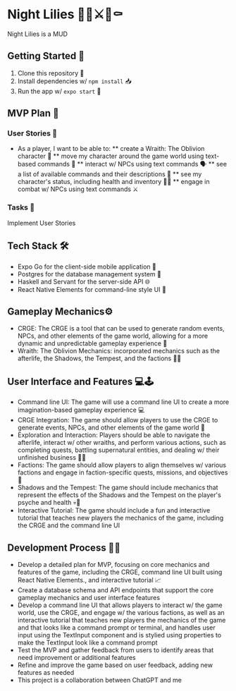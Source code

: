# Night Lilies 👻🌺⚔🏰⚰️

Night Lilies is a MUD

## Getting Started 🚀

1. Clone this repository 🐑 
2. Install dependencies w/ `npm install` 📥 
3. Run the app w/ `expo start` 🏃 

## MVP Plan 🎯

### User Stories 📖

* As a player, I want to be able to:
** create a Wraith: The Oblivion character 👤
** move my character around the game world using text-based commands 🚶
** interact w/ NPCs using text commands 🗣️
** see a list of available commands and their descriptions 📜
** see my character's status, including health and inventory 💪🎒
** engage in combat w/ NPCs using text commands ⚔️

### Tasks 📝

Implement User Stories

## Tech Stack 🛠️

- Expo Go for the client-side mobile application 📱
- Postgres for the database management system 🐘
- Haskell and Servant for the server-side API 🌐
- React Native Elements for command-line style UI 🎨

## Gameplay Mechanics⚙️

- CRGE: The CRGE is a tool that can be used to generate random events, NPCs, and other elements of the game world, allowing for a more dynamic and unpredictable gameplay experience 🎲 
- Wraith: The Oblivion Mechanics:  incorporated mechanics such as the afterlife, the Shadows, the Tempest, and the factions 🧟‍♀️ 

## User Interface and Features 💻🕹️

- Command line UI: The game will use a command line UI to create a more imagination-based  gameplay experience 💻
- CRGE Integration: The game should allow players to use the CRGE to generate events, NPCs, and other elements of the game world 🎲
- Exploration and Interaction: Players should be able to navigate the afterlife, interact w/ other wraiths, and perform various actions, such as completing quests, battling supernatural entities, and dealing w/ their unfinished business 🕵️‍♀️
- Factions: The game should allow players to align themselves w/ various factions and engage in faction-specific quests, missions, and objectives 🔮
- Shadows and the Tempest: The game should include mechanics that represent the effects of the Shadows and the Tempest on the player's psyche and health 💀💨
- Interactive Tutorial: The game should include a fun and interactive tutorial that teaches new players the mechanics of the game, including the CRGE and the command line UI

## Development Process 🧑‍💻

- Develop a detailed plan for MVP, focusing on core mechanics and features of the game, including the CRGE, command line UI built using React Native Elements., and interactive tutorial 📈
- Create a database schema and API endpoints that support the core gameplay mechanics and user interface features 
- Develop a command line UI that allows players to interact w/ the game world, use the CRGE, and engage w/ the various factions, as well as an interactive tutorial that teaches new players the mechanics of the game and  that looks like a command prompt or terminal, and handles user input using the TextInput component and is stylied using properties to make the TextInput look like a command prompt
- Test the MVP and gather feedback from users to identify areas that need improvement or additional features
- Refine and improve the game based on user feedback, adding new features as needed
- This project is a collaboration between ChatGPT and me